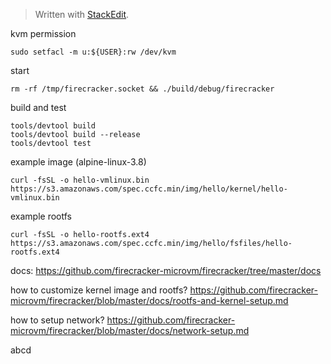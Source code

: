 

> Written with [StackEdit](https://stackedit.io/).

kvm permission
```
sudo setfacl -m u:${USER}:rw /dev/kvm
```

start
```
rm -rf /tmp/firecracker.socket && ./build/debug/firecracker
```

build and test
```
tools/devtool build
tools/devtool build --release
tools/devtool test
```

example image (alpine-linux-3.8)
```
curl -fsSL -o hello-vmlinux.bin https://s3.amazonaws.com/spec.ccfc.min/img/hello/kernel/hello-vmlinux.bin
```
example rootfs
```
curl -fsSL -o hello-rootfs.ext4 https://s3.amazonaws.com/spec.ccfc.min/img/hello/fsfiles/hello-rootfs.ext4
```

docs: https://github.com/firecracker-microvm/firecracker/tree/master/docs

how to customize kernel image and rootfs?
https://github.com/firecracker-microvm/firecracker/blob/master/docs/rootfs-and-kernel-setup.md

how to setup network?
https://github.com/firecracker-microvm/firecracker/blob/master/docs/network-setup.md

abcd
<!--stackedit_data:
eyJoaXN0b3J5IjpbMjA1NzM4OTUxNCwxOTQ5NTg1MTgyXX0=
-->